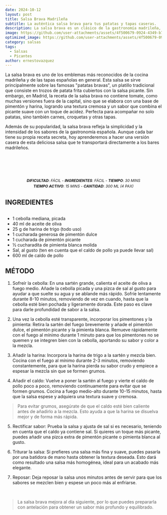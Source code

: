```yaml
---
date: 2024-10-12
layout: post
title: Salsa Brava Madrileña
subtitle: La auténtica salsa brava para tus patatas y tapas caseras.
description: La salsa brava es un clásico de la gastronomía madrileña, conocida por su toque picante y su textura espesa, perfecta para acompañar patatas bravas y otras tapas.
image: https://github.com/user-attachments/assets/4f500679-0924-4349-b75a-b23ed362e298
optimized_image: https://github.com/user-attachments/assets/4f500679-0924-4349-b75a-b23ed362e298
category: salsas
tags:
  - Salsas
  - Picantes
author: ernestovazquez
---
```


La salsa brava es uno de los emblemas más reconocidos de la cocina madrileña y de las tapas españolas en general. Esta salsa se sirve principalmente sobre las famosas "patatas bravas", un platillo tradicional que consiste en trozos de patata frita cubiertos con la salsa picante. Sin embargo, en Madrid, la receta de la salsa brava no contiene tomate, como muchas versiones fuera de la capital, sino que se elabora con una base de pimentón y harina, logrando una textura cremosa y un sabor que combina el picante suave con un toque de acidez. Perfecta para acompañar no solo patatas, sino también carnes, croquetas y otras tapas.

Además de su popularidad, la salsa brava refleja la simplicidad y la intensidad de los sabores de la gastronomía española. Aunque cada bar tiene su propia receta secreta, hoy aprenderemos a hacer una versión casera de esta deliciosa salsa que te transportará directamente a los bares madrileños.

<div style="display: flex; justify-content: center; text-align: center; margin-bottom: 10px; font-size: 12px;">
  <div>
    <br>
    <br>
    <br>
    <br>
    <br>
    <p style="margin: 0; line-height: 1.5;"><em><strong>DIFICULTAD</strong></em>: <em>FÁCIL</em> - <em><strong>INGREDIENTES</strong></em>: <em>FÁCIL</em> - <em><strong>TIEMPO</strong></em>: <em>30 MINS</em></p>
    <p style="margin: 0; line-height: 1.5;"><em><strong>TIEMPO ACTIVO</strong></em>: <em>15 MINS</em> - <em><strong>CANTIDAD</strong></em>: <em>300 ML (4 PAX)</em></p>
  </div>
</div>


## INGREDIENTES

<div style="display: flex; justify-content: space-between;">
  <div style="flex: 1; margin-right: 20px;">
    <ul style="margin-bottom: 0;">
      <li>1 cebolla mediana, picada</li>
      <li>40 ml de aceite de oliva</li>
      <li>25 g de harina de trigo (todo uso)</li>
      <li>1 cucharada generosa de pimentón dulce</li>
      <li>1 cucharada de pimentón picante</li>
      <li>½ cucharadita de pimienta blanca molida</li>
      <li>Sal, al gusto (ten en cuenta que el caldo de pollo ya puede llevar sal)</li>
      <li>600 ml de caldo de pollo</li>
    </ul>
  </div>
</div>

## MÉTODO

1. Sofreír la cebolla: En una sartén grande, calienta el aceite de oliva a fuego medio. Añade la cebolla picada y una pizca de sal al gusto para ayudar a que suelte su agua y se ablande más rápido. Sofríe lentamente durante 8-10 minutos, removiendo de vez en cuando, hasta que la cebolla esté bien pochada y ligeramente dorada. Este paso es clave para darle profundidad de sabor a la salsa.

2. Una vez la cebolla esté transparente, incorporar los pimentones y la pimienta: Retira la sartén del fuego brevemente y añade el pimentón dulce, el pimentón picante y la pimienta blanca. Remueve rápidamente con el fuego al mínimo durante 1 minuto para que los pimentones no se quemen y se integren bien con la cebolla, aportando su sabor y color a la mezcla.

3. Añadir la harina: Incorpora la harina de trigo a la sartén y mezcla bien. Cocina con el fuego al mínimo durante 2-3 minutos, removiendo constantemente, para que la harina pierda su sabor crudo y empiece a espesar la mezcla sin que se formen grumos.

4. Añadir el caldo: Vuelve a poner la sartén al fuego y vierte el caldo de pollo poco a poco, removiendo continuamente para evitar que se formen grumos. Cocina a fuego medio-alto durante 10-15 minutos, hasta que la salsa espese y adquiera una textura suave y cremosa.
> Para evitar grumos, asegúrate de que el caldo esté bien caliente antes de añadirlo a la mezcla. Esto ayuda a que la harina se disuelva mejor y de forma más rápida.

5. Rectificar sabor: Prueba la salsa y ajusta de sal si es necesario, teniendo en cuenta que el caldo ya contiene sal. Si quieres un toque más picante, puedes añadir una pizca extra de pimentón picante o pimienta blanca al gusto.

6. Triturar la salsa: Si prefieres una salsa más fina y suave, puedes pasarla por una batidora de mano hasta obtener la textura deseada. Esto dará como resultado una salsa más homogénea, ideal para un acabado más elegante.

7. Reposar: Deja reposar la salsa unos minutos antes de servir para que los sabores se mezclen bien y espese un poco más al enfriarse.

<div>
    <br>
</div>

> La salsa brava mejora al día siguiente, por lo que puedes prepararla con antelación para obtener un sabor más profundo y equilibrado.
